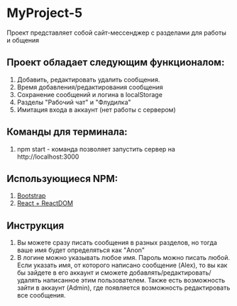 # MyProject-5

Проект представляет собой сайт-мессенджер с разделами для работы и общения

## Проект обладает следующим функционалом:
1) Добавить, редактировать удалить сообщения. 
2) Время добавления/редактирования сообщения
3) Сохранение сообщений и логина в localStorage
4) Разделы "Рабочий чат" и "Флудилка"
5) Имитация входа в аккаунт (нет работы с сервером)

## Команды для терминала:
1) npm start - команда позволяет запустить сервер на http://localhost:3000

## Использующиеся NPM:
1) [Bootstrap](https://getbootstrap.com/)
2) [React + ReactDOM](https://github.com/facebook/react)

## Инструкция
1) Вы можете сразу писать сообщения в разных разделов, но тогда ваше имя будет определяться как "Anon"
2) В логине можно указывать любое имя. Пароль можно писать любой. Если указать имя, от которого написано сообщение (Alex), то вы как бы зайдете в его аккаунт и сможете добавлять/редактировать/удалять написанное этим пользователем. Также есть возможность зайти в аккаунт (Admin), где появляется возможность редактировать все сообщения.
